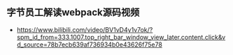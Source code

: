## 字节员工解读webpack源码视频
+ https://www.bilibili.com/video/BV1vD4y1v7ok/?spm_id_from=333.1007.top_right_bar_window_view_later.content.click&vd_source=78b7ecb639af736934b0e43626f75e78


## 


## 



